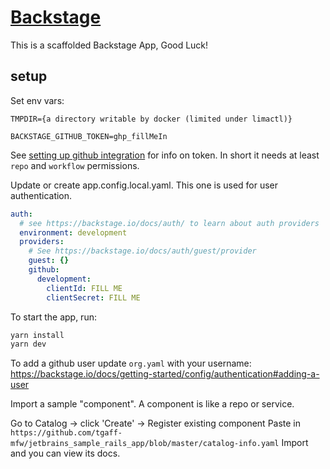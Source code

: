 # [Backstage](https://backstage.io)

This is a scaffolded Backstage App, Good Luck!

## setup 

Set env vars:
```
TMPDIR={a directory writable by docker (limited under limactl)}

BACKSTAGE_GITHUB_TOKEN=ghp_fillMeIn
```
See [setting up github integration](https://backstage.io/docs/getting-started/config/authentication#setting-up-a-github-integration) for info on token. In short it needs at least `repo` and `workflow` permissions.

Update or create app.config.local.yaml.  This one is used for user authentication.

```yaml
auth:
  # see https://backstage.io/docs/auth/ to learn about auth providers
  environment: development
  providers:
    # See https://backstage.io/docs/auth/guest/provider
    guest: {}
    github:
      development:
        clientId: FILL ME
        clientSecret: FILL ME
```

To start the app, run:

```sh
yarn install
yarn dev
```

To add a github user update `org.yaml` with your username:
https://backstage.io/docs/getting-started/config/authentication#adding-a-user

Import a sample "component".  A component is like a repo or service.

Go to Catalog -> click 'Create' -> Register existing component
Paste in `https://github.com/tgaff-mfw/jetbrains_sample_rails_app/blob/master/catalog-info.yaml`
Import and you can view its docs.
